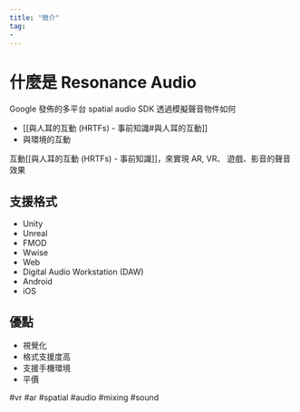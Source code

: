 ```yaml
---
title: "簡介"
tag: 
- 
---
```

# 什麼是 Resonance Audio
Google 發佈的多平台 spatial audio SDK
透過模擬聲音物件如何

- [[與人耳的互動 (HRTFs) - 事前知識#與人耳的互動]]
- 與環境的互動

互動[[與人耳的互動 (HRTFs) - 事前知識]]，來實現 AR, VR、 遊戲、影音的聲音效果

## 支援格式
-   Unity
-   Unreal
-   FMOD
-   Wwise
-   Web
-   Digital Audio Workstation (DAW)
-   Android
-   iOS

## 優點
- 視覺化
- 格式支援度高
- 支援手機環境
- 平價

#vr #ar #spatial #audio #mixing #sound